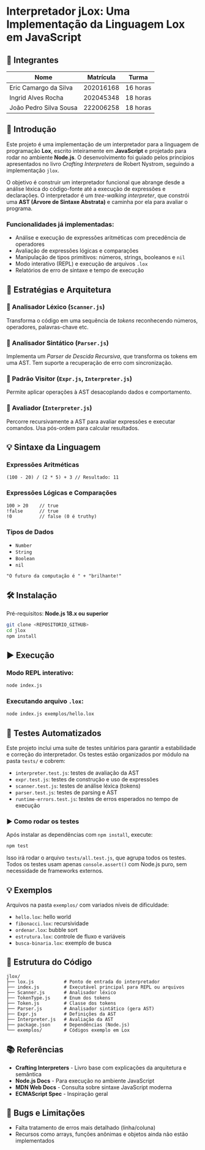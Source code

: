# Interpretador jLox: Uma Implementação da Linguagem Lox em JavaScript

## 👥 Integrantes

| Nome                     | Matrícula  | Turma     |
|--------------------------|------------|-----------|
| Eric Camargo da Silva    | 202016168  | 16 horas  |
| Ingrid Alves Rocha       | 202045348  | 18 horas  |
| João Pedro Silva Sousa   | 222006258  | 18 horas  |

## 📘 Introdução

Este projeto é uma implementação de um interpretador para a linguagem de programação **Lox**, escrito inteiramente em **JavaScript** e projetado para rodar no ambiente **Node.js**. O desenvolvimento foi guiado pelos princípios apresentados no livro *Crafting Interpreters* de Robert Nystrom, seguindo a implementação `jlox`.

O objetivo é construir um interpretador funcional que abrange desde a análise léxica do código-fonte até a execução de expressões e declarações. O interpretador é um *tree-walking interpreter*, que constrói uma **AST (Árvore de Sintaxe Abstrata)** e caminha por ela para avaliar o programa.

### Funcionalidades já implementadas:

- Análise e execução de expressões aritméticas com precedência de operadores
- Avaliação de expressões lógicas e comparações
- Manipulação de tipos primitivos: números, strings, booleanos e `nil`
- Modo interativo (REPL) e execução de arquivos `.lox`
- Relatórios de erro de sintaxe e tempo de execução

## 🧠 Estratégias e Arquitetura

### 🔹 Analisador Léxico (`Scanner.js`)
Transforma o código em uma sequência de *tokens* reconhecendo números, operadores, palavras-chave etc.

### 🔹 Analisador Sintático (`Parser.js`)
Implementa um *Parser de Descida Recursiva*, que transforma os tokens em uma AST. Tem suporte a recuperação de erro com sincronização.

### 🔹 Padrão Visitor (`Expr.js`, `Interpreter.js`)
Permite aplicar operações à AST desacoplando dados e comportamento.

### 🔹 Avaliador (`Interpreter.js`)
Percorre recursivamente a AST para avaliar expressões e executar comandos. Usa pós-ordem para calcular resultados.

## 💡 Sintaxe da Linguagem

### Expressões Aritméticas

```lox
(100 - 20) / (2 * 5) + 3 // Resultado: 11
```

### Expressões Lógicas e Comparações

```lox
100 > 20    // true
!false      // true
!0          // false (0 é truthy)
```

### Tipos de Dados

- `Number`
- `String`
- `Boolean`
- `nil`

```lox
"O futuro da computação é " + "brilhante!"
```

## 🛠️ Instalação

Pré-requisitos: **Node.js 18.x ou superior**

```bash
git clone <REPOSITORIO_GITHUB>
cd jlox
npm install
```

## ▶️ Execução

### Modo REPL interativo:

```bash
node index.js
```

### Executando arquivo `.lox`:

```bash
node index.js exemplos/hello.lox
```

## 🧪 Testes Automatizados

Este projeto inclui uma suíte de testes unitários para garantir a estabilidade e correção do interpretador. Os testes estão organizados por módulo na pasta `tests/` e cobrem:

- `interpreter.test.js`: testes de avaliação da AST
- `expr.test.js`: testes de construção e uso de expressões
- `scanner.test.js`: testes de análise léxica (tokens)
- `parser.test.js`: testes de parsing e AST
- `runtime-errors.test.js`: testes de erros esperados no tempo de execução

### ▶️ Como rodar os testes

Após instalar as dependências com `npm install`, execute:

```bash
npm test
```

Isso irá rodar o arquivo `tests/all.test.js`, que agrupa todos os testes.  
Todos os testes usam apenas `console.assert()` com Node.js puro, sem necessidade de frameworks externos.

## 💡 Exemplos

Arquivos na pasta `exemplos/` com variados níveis de dificuldade:

- `hello.lox`: hello world
- `fibonacci.lox`: recursividade
- `ordenar.lox`: bubble sort
- `estrutura.lox`: controle de fluxo e variáveis
- `busca-binaria.lox`: exemplo de busca

## 📁 Estrutura do Código

```
jlox/
├── lox.js           # Ponto de entrada do interpretador
├── index.js         # Executável principal para REPL ou arquivos
├── Scanner.js       # Analisador léxico
├── TokenType.js     # Enum dos tokens
├── Token.js         # Classe dos tokens
├── Parser.js        # Analisador sintático (gera AST)
├── Expr.js          # Definições da AST
├── Interpreter.js   # Avaliação da AST
├── package.json     # Dependências (Node.js)
└── exemplos/        # Códigos exemplo em Lox
```

## 📚 Referências

- **Crafting Interpreters** - Livro base com explicações da arquitetura e semântica
- **Node.js Docs** - Para execução no ambiente JavaScript
- **MDN Web Docs** - Consulta sobre sintaxe JavaScript moderna
- **ECMAScript Spec** - Inspiração geral

## 🐞 Bugs e Limitações


- Falta tratamento de erros mais detalhado (linha/coluna)
- Recursos como arrays, funções anônimas e objetos ainda não estão implementados